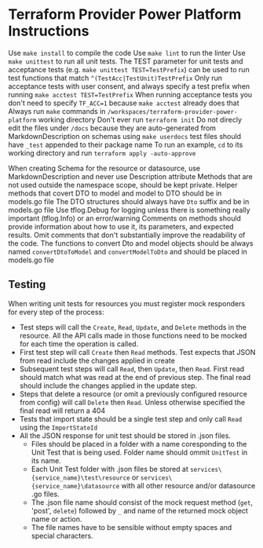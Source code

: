 # Terraform Provider Power Platform Instructions

Use `make install` to compile the code
Use `make lint` to run the linter
Use `make unittest` to run all unit tests.
The TEST parameter for unit tests and acceptance tests (e.g. `make unittest TEST=TestPrefix`) can be used to run test functions that match `^(TestAcc|TestUnit)TestPrefix`
Only run acceptance tests with user consent, and always specify a test prefix when running `make acctest TEST=TestPrefix`
When running acceptance tests you don't need to specify `TF_ACC=1` because `make acctest` already does that
Always run `make` commands in `/workspaces/terraform-provider-power-platform` working directory
Don't ever run `terraform init`
Do not direcly edit the files under `/docs` because they are auto-generated from MarkdownDescription on schemas using `make userdocs`
test files should have `_test` appended to their package name
To run an example, `cd` to its working directory and run `terraform apply -auto-approve`

When creating Schema for the resource or datasource, use MarkdownDescription and never use Description attribute
Methods that are not used outside the namespace scope, should be kept private.
Helper methods that covert DTO to model and model to DTO should be in models.go file
The DTO structures should always have `Dto` suffix and be in models.go file
Use tflog.Debug for logging unless there is something really important (tflog.Info) or an error/warning
Comments on methods should provide information about how to use it, its parameters, and expected results. Omit comments that don't substantially improve the readability of the code.
The functions to convert Dto and model objects should be always named `convertDtoToModel` and `convertModelToDto` and should be placed in models.go file

## Testing

When writing unit tests for resources you must register mock responders for every step of the process:

- Test steps will call the `Create`, `Read`, `Update`, and `Delete` methods in the resource.  All the API calls made in those functions need to be mocked for each time the operation is called.
- First test step will call `Create` then `Read` methods. Test expects that JSON from read include the changes applied in create
- Subsequent test steps will call `Read`, then `Update`, then `Read`. First read should match what was read at the end of previous step.  The final read should include the changes applied in the update step.
- Steps that delete a resource (or omit a previously configured resource from config) will call `Delete` then `Read`.  Unless otherwise specified the final read will return a 404
- Tests that import state should be a single test step and only call `Read` using the `ImportStateId`
- All the JSON response for unit test should be stored in .json files.
  - Files should be placed in a folder with a name coresponding to the Unit Test that is being used. Folder name should ommit `UnitTest` in its name.
  - Each Unit Test folder with .json files be stored at `services\{service_name}\test\resource` or `services\{service_name}\datasource` with all other resource and/or datasource .go files.
  - The .json file name should consist of the mock request method (`get`, 'post', `delete`) followed by `_` and name of the returned mock object name or action.
  - The file names have to be sensible without empty spaces and special characters.
